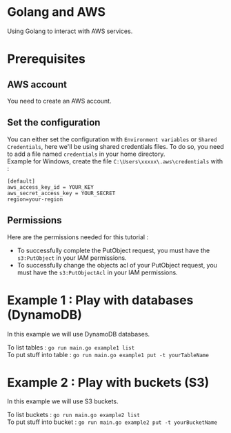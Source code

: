 # Golang and AWS

Using Golang to interact with AWS services.

# Prerequisites

## AWS account

You need to create an AWS account.

## Set the configuration

You can either set the configuration with `Environment variables` or `Shared Credentials`, here we'll be using shared credentials files.
To do so, you need to add a file named `credentials` in your home directory.  
Example for Windows, create the file `C:\Users\xxxxx\.aws\credentials` with :

```
[default]
aws_access_key_id = YOUR_KEY
aws_secret_access_key = YOUR_SECRET
region=your-region
```

## Permissions

Here are the permissions needed for this tutorial :
- To successfully complete the PutObject request, you must have the `s3:PutObject` in your IAM permissions.
- To successfully change the objects acl of your PutObject request, you must have the `s3:PutObjectAcl` in your IAM permissions.

# Example 1 : Play with databases (DynamoDB)

In this example we will use DynamoDB databases.

To list tables : `go run main.go example1 list`  
To put stuff into table : `go run main.go example1 put -t yourTableName`

# Example 2 : Play with buckets (S3)

In this example we will use S3 buckets.

To list buckets : `go run main.go example2 list`  
To put stuff into bucket : `go run main.go example2 put -t yourBucketName`